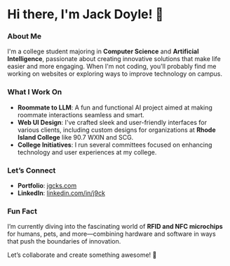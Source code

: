 # Hi there, I'm Jack Doyle! 👋

### About Me
I'm a college student majoring in **Computer Science** and **Artificial Intelligence**, passionate about creating innovative solutions that make life easier and more engaging. When I'm not coding, you'll probably find me working on websites or exploring ways to improve technology on campus.

### What I Work On
- **Roommate to LLM**: A fun and functional AI project aimed at making roommate interactions seamless and smart.
- **Web UI Design**: I've crafted sleek and user-friendly interfaces for various clients, including custom designs for organizations at **Rhode Island College** like 90.7 WXIN and SCG.
- **College Initiatives**: I run several committees focused on enhancing technology and user experiences at my college.

### Let’s Connect
- **Portfolio**: [jgcks.com](https://www.jgcks.com) 
- **LinkedIn**: [linkedin.com/in/j9ck](https://www.linkedin.com/in/j9ck)

### Fun Fact
I’m currently diving into the fascinating world of **RFID and NFC microchips** for humans, pets, and more—combining hardware and software in ways that push the boundaries of innovation.

Let’s collaborate and create something awesome! 🚀
